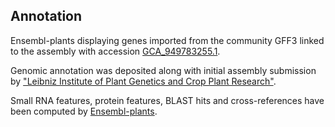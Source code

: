 **Annotation**
----------

Ensembl-plants displaying genes imported from the community GFF3 linked to the assembly with accession [GCA\_949783255.1](http://www.ebi.ac.uk/ena/data/view/GCA_949783255.1).

Genomic annotation was deposited along with initial assembly submission by ["Leibniz Institute of Plant Genetics and Crop Plant Research"](https://www.ipk-gatersleben.de/en/).

Small RNA features, protein features, BLAST hits and cross-references have been
computed by [Ensembl-plants](https://plants.ensembl.org/info/genome/annotation/index.html).
